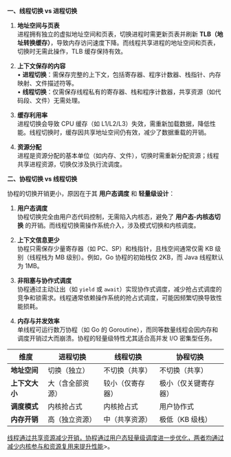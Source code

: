 
**一、线程切换 vs 进程切换**

1. **地址空间与页表**  
   进程拥有独立的虚拟地址空间和页表，切换进程时需更新页表并刷新 **TLB（地址转换缓存）**，导致内存访问速度下降。而线程共享进程的地址空间和页表，切换时无需此操作，TLB 缓存保持有效。

2. **上下文保存的内容**  
   • **进程切换**：需保存完整的上下文，包括寄存器、程序计数器、栈指针、内存映射、文件描述符等。  
   • **线程切换**：仅需保存线程私有的寄存器、栈和程序计数器，共享资源（如代码段、文件）无需处理。

3. **缓存利用率**  
   进程切换会导致 CPU 缓存（如 L1/L2/L3）失效，需重新加载数据，降低性能。线程切换时，缓存因共享地址空间仍有效，减少了数据重载的开销。

4. **资源分配**  
   进程是资源分配的基本单位（如内存、文件），切换时需重新分配资源；线程共享进程资源，切换仅涉及执行流调度。

**二、协程切换 vs 线程切换**

协程的切换开销更小，原因在于其 **用户态调度** 和 **轻量级设计**：

1. **用户态调度**  
   协程切换完全由用户态代码控制，无需陷入内核态，避免了 **用户态-内核态切换** 的开销。而线程切换需操作系统介入，涉及模式切换和内核调度。

2. **上下文信息更少**  
   协程只需保存少量寄存器（如 PC、SP）和栈指针，且栈空间通常仅需 KB 级别（线程栈为 MB 级别）。例如，Go 协程的初始栈仅 2KB，而 Java 线程默认为 1MB。

3. **非阻塞与协作式调度**  
   协程通过主动让出（如 `yield` 或 `await`）实现协作式调度，减少抢占式调度的竞争和锁需求。线程通常依赖操作系统的抢占式调度，可能因频繁切换导致性能损耗。

4. **内存与并发效率**  
   单线程可运行数万协程（如 Go 的 Goroutine），而同等数量线程会因内存和调度开销过大而崩溃。协程的轻量级特性尤其适合高并发 I/O 密集型任务。

| **维度**       | **进程切换**     | **线程切换**     | **协程切换**         |
| -------------- | ---------------- | ---------------- | -------------------- |
| **地址空间**   | 切换（独立）     | 不切换（共享）   | 不切换（共享）       |
| **上下文大小** | 大（含全部资源） | 较小（仅寄存器） | 极小（仅关键寄存器） |
| **调度模式**   | 内核抢占式       | 内核抢占式       | 用户协作式           |
| **内存开销**   | 高（独立资源）   | 中（共享资源）   | 极低（KB 级栈）      |

<u>线程通过共享资源减少开销，协程通过用户态轻量级调度进一步优化，两者均通过减少内核参与和资源复用来提升性能</u>>。